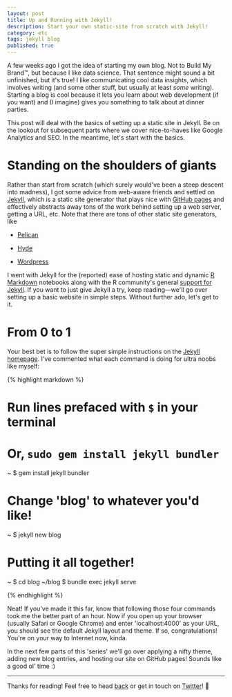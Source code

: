 ```yaml
---
layout: post
title: Up and Running with Jekyll!
description: Start your own static-site from scratch with Jekyll!
category: etc
tags: jekyll blog
published: true
---
```


A few weeks ago I got the idea of starting my own blog. Not to Build My Brand™, but because I like data science. That sentence might sound a bit unfinished, but it's true! I like communicating cool data insights, which involves writing (and some other stuff, but usually at least *some* writing). Starting a blog is cool because it lets you learn about web development (if you want) and (I imagine) gives you something to talk about at dinner parties.

This post will deal with the basics of setting up a static site in Jekyll. Be on the lookout for subsequent parts where we cover nice-to-haves like Google Analytics and SEO. In the meantime, let's start with the basics.

# Standing on the shoulders of giants

Rather than start from scratch (which surely would've been a steep descent into madness), I got some advice from web-aware friends and settled on [Jekyll](https://jekyllrb.com/), which is a static site generator that plays nice with [GitHub pages](https://pages.github.com/) and effectively abstracts away tons of the work behind setting up a web server, getting a URL, etc. Note that there are tons of other static site generators, like

- [Pelican](http://docs.getpelican.com/en/stable/)

- [Hyde](http://hyde.github.io/)

- [Wordpress](https://wordpress.com/)

I went with Jekyll for the (reported) ease of hosting static and dynamic [R Markdown](http://rmarkdown.rstudio.com/) notebooks along with the R community's general [support for Jekyll](https://github.com/yihui/knitr-jekyll). If you want to just give Jekyll a try, keep reading—we'll go over setting up a basic website in simple steps. Without further ado, let's get to it.

# From 0 to 1

Your best bet is to follow the super simple instructions on the [Jekyll homepage](https://jekyllrb.com/). I've commented what each command is doing for ultra noobs like myself:

{% highlight markdown %}

# Run lines prefaced with `$` in your terminal

# Or, `sudo gem install jekyll bundler`
~ $ gem install jekyll bundler

# Change 'blog' to whatever you'd like!
~ $ jekyll new blog

# Putting it all together!
~ $ cd blog
~/blog $ bundle exec jekyll serve

{% endhighlight %}

Neat! If you've made it this far, know that following those four commands took me the better part of an hour. Now if you open up your browser (usually Safari or Google Chrome) and enter 'localhost:4000' as your URL, you should see the default Jekyll layout and theme. If so, congratulations! You're on your way to Internet now, kinda.

In the next few parts of this 'series' we'll go over applying a nifty theme, adding new blog entries, and hosting our site on GitHub pages! Sounds like a good ol' time :)

---

Thanks for reading! Feel free to head [back](/) or get in touch on [Twitter](https://twitter.com/dataframing)! 🐙
